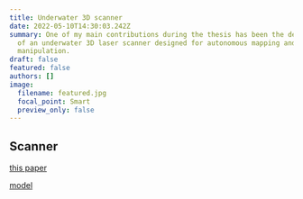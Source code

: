 ```yaml
---
title: Underwater 3D scanner
date: 2022-05-10T14:30:03.242Z
summary: One of my main contributions during the thesis has been the development
  of an underwater 3D laser scanner designed for autonomous mapping and
  manipulation.
draft: false
featured: false
authors: []
image:
  filename: featured.jpg
  focal_point: Smart
  preview_only: false
---
```

## Scanner
[this paper](/underwater-3d-scanner-to-counteract-refraction-calibration-and-experimental-results/)

[model](/underwater-3d-scanner-model-using-a-biaxial-mems-mirror/)